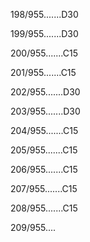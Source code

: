 198/955.......D30 


199/955.......D30 


200/955.......C15 


201/955.......C15 


202/955.......D30 


203/955.......D30 


204/955.......C15 


205/955.......C15 


206/955.......C15 


207/955.......C15 


208/955.......C15 


209/955.... 

